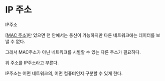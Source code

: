 # IP 주소

IP주소

[[MAC 주소]]만 있으면 랜 안에서는 통신이 가능하지만 다른 네트워크에는 데이터를 보낼 수 없다.

그래서 MAC주소가 아닌 네트워크를 시별할 수 있는 다른 주소가 필요하다.

위 주소를 IP주소라고 부른다.

IP주소는 어떤 네트워크의, 어떤 컴퓨터인지 구분할 수 있게 한다.

[//begin]: # "Autogenerated link references for markdown compatibility"
[MAC 주소]: <MAC 주소> "MAC 주소"
[//end]: # "Autogenerated link references"